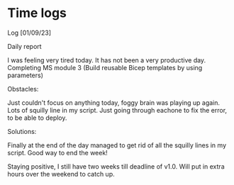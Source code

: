 # Time logs

Log [01/09/23]

Daily report

I was feeling very tired today. It has not been a very productive day.
Completing MS module 3 (Build reusable Bicep templates by using parameters)

Obstacles:

Just couldn't focus on anything today, foggy brain was playing up again.
Lots of squilly line in my script. Just going through eachone to fix the error, to be able to deploy.

Solutions:

Finally at the end of the day managed to get rid of all the squilly lines in my script.
Good way to end the week!

Staying positive, I still have two weeks till deadline of v1.0. 
Will put in extra hours over the weekend to catch up.


